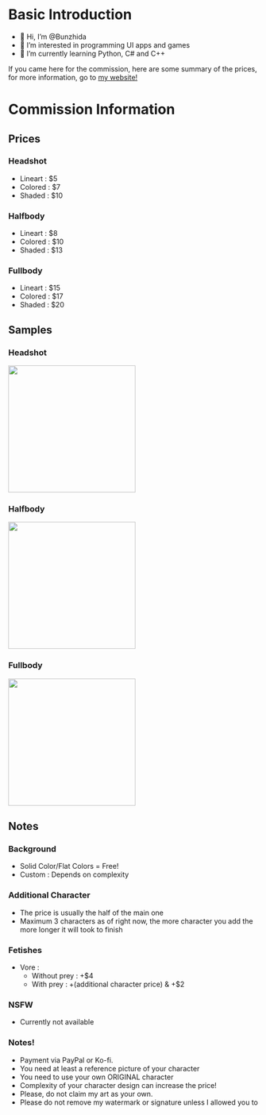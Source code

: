 # Basic Introduction
- 👋 Hi, I’m @Bunzhida
- 👀 I’m interested in programming UI apps and games
- 🌱 I’m currently learning Python, C# and C++

<!--- 
OwO
--->

If you came here for the commission, here are some summary of the prices, for more information, go to [my website!](https://bunzhida.000webhostapp.com/commissions)
# Commission Information
## Prices
### Headshot
- Lineart : $5
- Colored : $7
- Shaded : $10
### Halfbody
- Lineart : $8
- Colored : $10
- Shaded : $13
### Fullbody
- Lineart : $15
- Colored : $17
- Shaded : $20

## Samples
### Headshot
<img src="https://user-images.githubusercontent.com/53262904/179643365-1a2ab75f-e25c-4fae-b01a-a51bbfaaa5e0.png" width="256" height="256">

### Halfbody
<img src="https://user-images.githubusercontent.com/53262904/179643470-f82c20ba-f4e4-4fdd-b82a-86fc5a2b9170.png" width="256" height="256">

### Fullbody
<img src="https://user-images.githubusercontent.com/53262904/179643542-9e1515ff-8eea-48f7-bf57-675c0e070060.png" width="256" height="256">

## Notes

### Background
- Solid Color/Flat Colors = Free!
- Custom : Depends on complexity

### Additional Character
- The price is usually the half of the main one
- Maximum 3 characters as of right now, the more character you add the more longer it will took to finish

### Fetishes
- Vore :
  - Without prey : +$4
  - With prey : +(additional character price) & +$2

### NSFW
- Currently not available

### Notes!
- Payment via PayPal or Ko-fi.
- You need at least a reference picture of your character
- You need to use your own ORIGINAL character
- Complexity of your character design can increase the price!
- Please, do not claim my art as your own.
- Please do not remove my watermark or signature unless I allowed you to
